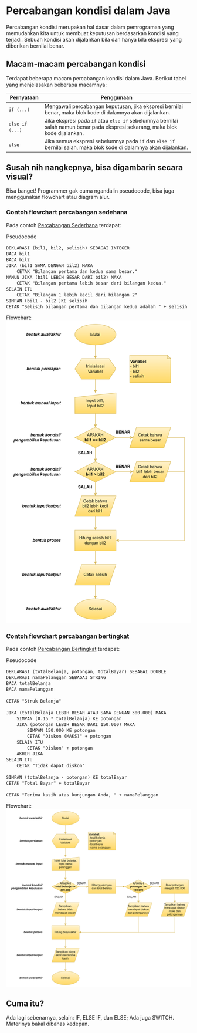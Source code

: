 # Percabangan kondisi dalam Java

Percabangan kondisi merupakan hal dasar dalam pemrograman yang memudahkan
kita untuk membuat keputusan berdasarkan kondisi yang terjadi. Sebuah kondisi
akan dijalankan bila dan hanya bila ekspresi yang diberikan bernilai benar.

## Macam-macam percabangan kondisi

Terdapat beberapa macam percabangan kondisi dalam Java.
Berikut tabel yang menjelasakan beberapa macamnya:

| Pernyataan      | Penggunaan                                                                                                                      |
|-----------------|---------------------------------------------------------------------------------------------------------------------------------|
| `if (...)`      | Mengawali percabangan keputusan, jika ekspresi bernilai benar, maka blok kode di dalamnya akan dijalankan.                      |
| `else if (...)` | Jika ekspresi pada `if` atau `else if` sebelumnya bernilai salah namun benar pada ekspresi sekarang, maka blok kode dijalankan. |
| `else`          | Jika semua ekspresi sebelumnya pada `if` dan `else if` bernilai salah, maka blok kode di dalamnya akan dijalankan.              |

## Susah nih nangkepnya, bisa digambarin secara visual?

Bisa banget! Programmer gak cuma ngandalin pseudocode, bisa juga menggunakan
flowchart atau diagram alur.

### Contoh flowchart percabangan sedehana

Pada contoh <a href="src/A_PercabanganSederhana.java">Percabangan Sederhana</a>
terdapat:

Pseudocode
```text
DEKLARASI (bil1, bil2, selisih) SEBAGAI INTEGER
BACA bil1
BACA bil2
JIKA (bil1 SAMA DENGAN bil2) MAKA
    CETAK "Bilangan pertama dan kedua sama besar."
NAMUN JIKA (bil1 LEBIH BESAR DARI bil2) MAKA
    CETAK "Bilangan pertama lebih besar dari bilangan kedua."
SELAIN ITU
    CETAK "Bilangan 1 lebih kecil dari bilangan 2"
SIMPAN (bil1 - bil2 )KE selisih
CETAK "Selisih bilangan pertama dan bilangan kedua adalah " + selisih
```

Flowchart:
![A_PercabanganSederhana.png](_images/A_PercabanganSederhana.png)

### Contoh flowchart percabangan bertingkat

Pada contoh <a href="src/B_PercabanganBertingkat.java">Percabangan Bertingkat</a>
terdapat:

Pseudocode
```text
DEKLARASI (totalBelanja, potongan, totalBayar) SEBAGAI DOUBLE
DEKLARASI namaPelanggan SEBAGAI STRING
BACA totalBelanja
BACA namaPelanggan

CETAK "Struk Belanja"

JIKA (totalBelanja LEBIH BESAR ATAU SAMA DENGAN 300.000) MAKA
    SIMPAN (0.15 * totalBelanja) KE potongan
    JIKA (potongan LEBIH BESAR DARI 150.000) MAKA
        SIMPAN 150.000 KE potongan
        CETAK "Diskon (MAKS)" + potongan
    SELAIN ITU
        CETAK "Diskon" + potongan
    AKHIR JIKA
SELAIN ITU
    CETAK "Tidak dapat diskon"

SIMPAN (totalBelanja - potongan) KE totalBayar
CETAK "Total Bayar" + totalBayar

CETAK "Terima kasih atas kunjungan Anda, " + namaPelanggan
```

Flowchart:
![B_PercabanganBertingkat.png](_images/B_PercabanganBertingkat.png)

## Cuma itu?

Ada lagi sebenarnya, selain: IF, ELSE IF, dan ELSE; Ada juga SWITCH.
Materinya bakal dibahas kedepan.